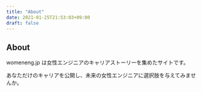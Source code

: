 ```yaml
---
title: "About"
date: 2021-01-25T21:53:03+09:00
draft: false
---
```


## About

womeneng.jp は女性エンジニアのキャリアストーリーを集めたサイトです。

あなただけのキャリアを公開し、未来の女性エンジニアに選択肢を与えてみませんか。
